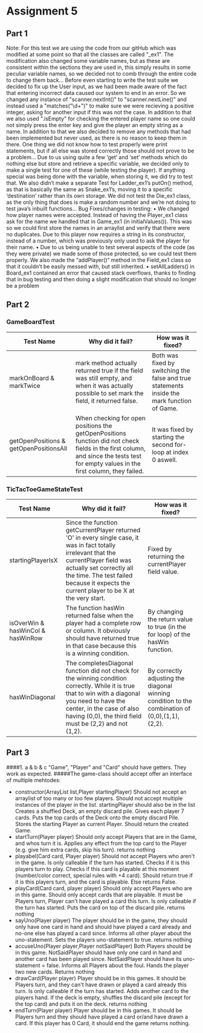 # Assignment 5

## Part 1
Note: For this test we are using the code from our gitHub which was modified at some point so that all the classes are called "<name>_ex1". The modification also changed some variable names, but as these are consistent within the sections they are used in, this simply results in some peculiar variable names, so we decided not to comb through the entire code to change them back...
Before even starting to write the test suite we decided to fix up the User input, as we had been made aware of the fact that entering incorrect data caused our system to end in an error.
So we changed any instance of "scanner.nextInt()" to "scanner.nextLine()" and instead used a "matches("\\d+")" to make sure we were recieving a positive integer, asking for another input if this was not the case.
In addition to that we also used ".isEmpty" for checking the entered player name so one could not simply press the enter key and give the player an empty string as a name.
In addition to that we also decided to remove any methods that had been implemented but never used, as there is no reason to keep them in there.
One thing we did not know how to test properly were print statements, but if all else was stored correctly those should not prove to be a problem…
Due to us using quite a few ‘get’ and ‘set’ methods which do nothing else but store and retrieve a specific variable, we decided only to make a single test for one of these (while testing the player). If anything special was being done with the variable, when storing it, we did try to test that. We also didn’t make a separate Test for Ladder_ex1’s putOn() method, as that is basically the same as Snake_ex1’s, moving it to a specific ‘destination’ rather than its own storage.
We did not test the Die_ex1 class, as the only thing that does is make a random number and we’re not doing to test java’s inbuilt functions…
Bug Fixes/changes in testing:
•	We changed how player names were accepted. Instead of having the Player_ex1 class ask for the name we handled that in Game_ex1 (in initialValues()). This was so we could first store the names in an arraylist and verify that there were no duplicates. Due to this player now requires a string in its constructor, instead of a number, which was previously only used to ask the player for their name.
•	Due to us being unable to test several aspects of the code (as they were private) we made some of those protected, so we could test them properly. We also made the “addPlayer()” method in the Field_ex1 class so that it couldn’t be easily messed with, but still inherited.
•	setAllLadders() in Board_ex1 contained an error that caused stack overflows, thanks to finding that in bug testing and then doing a slight modification that should no longer be a problem


## Part 2

### GameBoardTest

| Test Name | Why did it fail? | How was it fixed? |
|-----------|------------------|-------------------|
|markOnBoard & markTwice|mark method actually returned true if the field was still empty, and when it was actually possible to set mark the field, it returned false.| Both was fixed by switching the false and true statements inside the mark function of Game.|
|getOpenPositions & getOpenPositionsAll|When checking for open positions the getOpenPositions function did not check fields in the first column, and since the tests test for empty values in the first column, they failed.|It was fixed by starting the second for-loop at index 0 aswell.|

### TicTacToeGameStateTest

| Test Name | Why did it fail? | How was it fixed? |
|-----------|------------------|-------------------|
|startingPlayerIsX|Since the function getCurrentPlayer returned 'O' in every single case, it was in fact totally irrelevant that the currentPlayer field was actually set correctly all the time. The test failed because it expects the current player to be X at the very start.|Fixed by returning the currentPlayer field value.|
|isOverWin & hasWinCol & hasWinRow|The function hasWin returned false when the player had a complete row or column. It obviously should have returned true in that case because this is a winning condition.| By changing the return value to true (in the for loop) of the hasWin function.|
|hasWinDiagonal|The completesDiagonal function did not check for the winning condition correctly. While it is true that to win with a diagonal you need to have the center, in the case of also having (0,0), the third field must be (2,2) and not (1,2).|By correctly adjusting the diagonal winning condition to the combination of (0,0),(1,1),(2,2).|


## Part 3

####1. a & b & c
"Game", "Player" and "Card" should have getters. They work as expected.
#####The game-class should accept offer an interface of multiple mehtodes:
- constructor(ArrayList<Player> list,Player startingPlayer)
   Should not accept an arraylist of too many or too few players. Should not accept multiple instances of the player in the list. startingPlayer should also be in the list
   Creates a shuffled Deck, an empty discard pile. Gives each player 7 cards. Puts the top cards of the Deck onto the empty discard Pile. Stores the starting Player as current Player.
   Should return the created Game.
- startTurn(Player player)
   Should only accept Players that are in the Game, and whos turn it is.
   Applies any effect from the top card to the Player (e.g. give him extra cards, skip his turn).
   returns nothing
- playabel(Card card, Player player)
   Should not accept Players who aren't in the game. Is only calleable if the turn has started.
   Checks if it is this players turn to play. Checks if this card is playable at this moment (number/color correct, special rules with +4 card).
   Should return true if it is this players turn, and the card is playable. Else returns False.
- playCard(Card card, player player)
   Should only accept Players who are in this game. Should only accept cards that are playable. It must be Players turn, Player can't have played a card this turn. Is only calleable if the turn has started.
   Puts the card on top of the discard pile.
   returns nothing
- sayUno(Player player)
   The player should be in the game, they should only have one card in hand and should have played a card already and no-one else has played a card since.
   Informs all other player about the uno-statement. Sets the players uno-statement to true.
   returns nothing
- accuseUno(Player player,Player notSaidPlayer)
   Both Players should be in this game. NotSaidPlayer should have only one card in hand and another card has been played since. NotSaidPlayer should have its uno-statement = false.
   Informs all Players about the foul. Hands the player two new cards.
   Returns nothing
- drawCard(Player player)
   Player should be in this games. It should be Players turn, and they can't have drawn or played a card already this turn. Is only calleable if the turn has started.
   Adds another card to the players hand. If the deck is empty, shuffles the discard pile (except for the top card) and puts it on the deck.
   returns nothing
- endTurn(Player player)
   Player should be in this games. It should be Players turn and they should have played a card or/and have drawn a card.
   If this player has 0 Card, it should end the game
   returns nothing.



   

 

